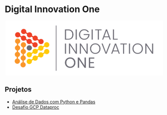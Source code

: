 # Digital Innovation One

<p align="center"><img src="./DIO.png" width="500"></p>

## Projetos
- [Análise de Dados com Python e Pandas](https://github.com/tiagowalzer/digital_innovation_one/blob/main/projects/data_analytics_with_python_and_pandas/)
- [Desafio GCP Dataproc](https://github.com/tiagowalzer/digital_innovation_one/blob/main/projects/gcp_dataproc_challenge/)
